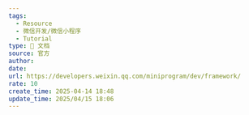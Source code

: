 ```yaml
---
tags:
  - Resource
  - 微信开发/微信小程序
  - Tutorial
type: 📃 文档
source: 官方
author: 
date: 
url: https://developers.weixin.qq.com/miniprogram/dev/framework/
rate: 10
create_time: 2025-04-14 18:48
update_time: 2025/04/15 18:06
---
```

